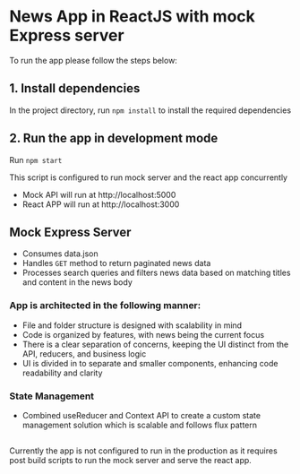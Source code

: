# News App in ReactJS with mock Express server

To run the app please follow the steps below:

## 1. Install dependencies

In the project directory, run `npm install` to install the required dependencies

## 2. Run the app in development mode

Run `npm start`

This script is configured to run mock server and the react app concurrently

- Mock API will run at http://localhost:5000
- React APP will run at http://localhost:3000

## Mock Express Server

- Consumes data.json
- Handles `GET` method to return paginated news data
- Processes search queries and filters news data based on matching titles and content in the news body

### App is architected in the following manner:

- File and folder structure is designed with scalability in mind
- Code is organized by features, with news being the current focus
- There is a clear separation of concerns, keeping the UI distinct from the API, reducers, and business logic
- UI is divided in to separate and smaller components, enhancing code readability and clarity

### State Management

- Combined useReducer and Context API to create a custom state management solution which is scalable and follows flux pattern

##

Currently the app is not configured to run in the production as it requires post build scripts to run the mock server and serve the react app.
